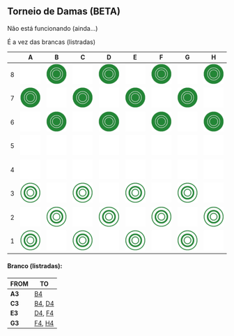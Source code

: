 
## Torneio de Damas (BETA) 
Não está funcionando (ainda...)

É a vez das brancas (listradas)

|   | A | B | C | D | E | F | G | H |
| - | - | - | - | - | - | - | - | - |
| 8 | ![](https://github.com/Igor0Pires/Igor0Pires/raw/main/damas-imgs/blank.png) | ![](https://github.com/Igor0Pires/Igor0Pires/raw/main/damas-imgs/s.png) | ![](https://github.com/Igor0Pires/Igor0Pires/raw/main/damas-imgs/blank.png) | ![](https://github.com/Igor0Pires/Igor0Pires/raw/main/damas-imgs/s.png) | ![](https://github.com/Igor0Pires/Igor0Pires/raw/main/damas-imgs/blank.png) | ![](https://github.com/Igor0Pires/Igor0Pires/raw/main/damas-imgs/s.png) | ![](https://github.com/Igor0Pires/Igor0Pires/raw/main/damas-imgs/blank.png) | ![](https://github.com/Igor0Pires/Igor0Pires/raw/main/damas-imgs/s.png) |
| 7 | ![](https://github.com/Igor0Pires/Igor0Pires/raw/main/damas-imgs/s.png) | ![](https://github.com/Igor0Pires/Igor0Pires/raw/main/damas-imgs/blank.png) | ![](https://github.com/Igor0Pires/Igor0Pires/raw/main/damas-imgs/s.png) | ![](https://github.com/Igor0Pires/Igor0Pires/raw/main/damas-imgs/blank.png) | ![](https://github.com/Igor0Pires/Igor0Pires/raw/main/damas-imgs/s.png) | ![](https://github.com/Igor0Pires/Igor0Pires/raw/main/damas-imgs/blank.png) | ![](https://github.com/Igor0Pires/Igor0Pires/raw/main/damas-imgs/s.png) | ![](https://github.com/Igor0Pires/Igor0Pires/raw/main/damas-imgs/blank.png) |
| 6 | ![](https://github.com/Igor0Pires/Igor0Pires/raw/main/damas-imgs/blank.png) | ![](https://github.com/Igor0Pires/Igor0Pires/raw/main/damas-imgs/s.png) | ![](https://github.com/Igor0Pires/Igor0Pires/raw/main/damas-imgs/blank.png) | ![](https://github.com/Igor0Pires/Igor0Pires/raw/main/damas-imgs/s.png) | ![](https://github.com/Igor0Pires/Igor0Pires/raw/main/damas-imgs/blank.png) | ![](https://github.com/Igor0Pires/Igor0Pires/raw/main/damas-imgs/s.png) | ![](https://github.com/Igor0Pires/Igor0Pires/raw/main/damas-imgs/blank.png) | ![](https://github.com/Igor0Pires/Igor0Pires/raw/main/damas-imgs/s.png) |
| 5 | ![](https://github.com/Igor0Pires/Igor0Pires/raw/main/damas-imgs/blank.png) | ![](https://github.com/Igor0Pires/Igor0Pires/raw/main/damas-imgs/blank.png) | ![](https://github.com/Igor0Pires/Igor0Pires/raw/main/damas-imgs/blank.png) | ![](https://github.com/Igor0Pires/Igor0Pires/raw/main/damas-imgs/blank.png) | ![](https://github.com/Igor0Pires/Igor0Pires/raw/main/damas-imgs/blank.png) | ![](https://github.com/Igor0Pires/Igor0Pires/raw/main/damas-imgs/blank.png) | ![](https://github.com/Igor0Pires/Igor0Pires/raw/main/damas-imgs/blank.png) | ![](https://github.com/Igor0Pires/Igor0Pires/raw/main/damas-imgs/blank.png) |
| 4 | ![](https://github.com/Igor0Pires/Igor0Pires/raw/main/damas-imgs/blank.png) | ![](https://github.com/Igor0Pires/Igor0Pires/raw/main/damas-imgs/blank.png) | ![](https://github.com/Igor0Pires/Igor0Pires/raw/main/damas-imgs/blank.png) | ![](https://github.com/Igor0Pires/Igor0Pires/raw/main/damas-imgs/blank.png) | ![](https://github.com/Igor0Pires/Igor0Pires/raw/main/damas-imgs/blank.png) | ![](https://github.com/Igor0Pires/Igor0Pires/raw/main/damas-imgs/blank.png) | ![](https://github.com/Igor0Pires/Igor0Pires/raw/main/damas-imgs/blank.png) | ![](https://github.com/Igor0Pires/Igor0Pires/raw/main/damas-imgs/blank.png) |
| 3 | ![](https://github.com/Igor0Pires/Igor0Pires/raw/main/damas-imgs/w.png) | ![](https://github.com/Igor0Pires/Igor0Pires/raw/main/damas-imgs/blank.png) | ![](https://github.com/Igor0Pires/Igor0Pires/raw/main/damas-imgs/w.png) | ![](https://github.com/Igor0Pires/Igor0Pires/raw/main/damas-imgs/blank.png) | ![](https://github.com/Igor0Pires/Igor0Pires/raw/main/damas-imgs/w.png) | ![](https://github.com/Igor0Pires/Igor0Pires/raw/main/damas-imgs/blank.png) | ![](https://github.com/Igor0Pires/Igor0Pires/raw/main/damas-imgs/w.png) | ![](https://github.com/Igor0Pires/Igor0Pires/raw/main/damas-imgs/blank.png) |
| 2 | ![](https://github.com/Igor0Pires/Igor0Pires/raw/main/damas-imgs/blank.png) | ![](https://github.com/Igor0Pires/Igor0Pires/raw/main/damas-imgs/w.png) | ![](https://github.com/Igor0Pires/Igor0Pires/raw/main/damas-imgs/blank.png) | ![](https://github.com/Igor0Pires/Igor0Pires/raw/main/damas-imgs/w.png) | ![](https://github.com/Igor0Pires/Igor0Pires/raw/main/damas-imgs/blank.png) | ![](https://github.com/Igor0Pires/Igor0Pires/raw/main/damas-imgs/w.png) | ![](https://github.com/Igor0Pires/Igor0Pires/raw/main/damas-imgs/blank.png) | ![](https://github.com/Igor0Pires/Igor0Pires/raw/main/damas-imgs/w.png) |
| 1 | ![](https://github.com/Igor0Pires/Igor0Pires/raw/main/damas-imgs/w.png) | ![](https://github.com/Igor0Pires/Igor0Pires/raw/main/damas-imgs/blank.png) | ![](https://github.com/Igor0Pires/Igor0Pires/raw/main/damas-imgs/w.png) | ![](https://github.com/Igor0Pires/Igor0Pires/raw/main/damas-imgs/blank.png) | ![](https://github.com/Igor0Pires/Igor0Pires/raw/main/damas-imgs/w.png) | ![](https://github.com/Igor0Pires/Igor0Pires/raw/main/damas-imgs/blank.png) | ![](https://github.com/Igor0Pires/Igor0Pires/raw/main/damas-imgs/w.png) | ![](https://github.com/Igor0Pires/Igor0Pires/raw/main/damas-imgs/blank.png) |

#### **Branco (listradas):** 
| FROM | TO |
| ---- | -- |
| **A3** |[B4](https://github.com/Igor0Pires/Igor0Pires/issues/new?title=damas-&body=descricao)|
| **C3** |[B4](https://github.com/Igor0Pires/Igor0Pires/issues/new?title=damas-), [D4](https://github.com/Igor0Pires/Igor0Pires/issues/new?title=titulo&body=descricao)|
| **E3** |[D4](), [F4]()|
| **G3** |[F4](), [H4]()|